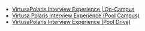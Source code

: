  - [VirtusaPolaris Interview Experience | On-Campus](https://www.geeksforgeeks.org/virtusapolaris-interview-experience-on-campus/)
- [Virtusa Polaris Interview Experience (Pool Campus)](https://www.geeksforgeeks.org/virtusa-polaris-interview-experience-pool-campus/)
- [VirtusaPolaris Interview Experience (Pool Drive)](https://www.geeksforgeeks.org/virtusapolaris-interview-experience-pool-drive/)